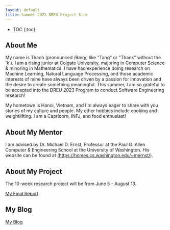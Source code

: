 ```yaml
---
layout: default
title: Summer 2023 DREU Project Site
---
```


* TOC
{:toc}

## About Me

My name is Thanh (pronounced /θæŋ/, like "Tang" or "Thank" without the 'k'). I am a rising junior at Colgate University, majoring in Computer Science & minoring in Mathematics. I have had experience doing research on Machine Learning, Natural Language Processing, and those academic interests of mine have always been driven by a passion for innovation and the desire to create something meaningful. This summer, I am so grateful to be accepted into the DREU 2023 Program to conduct Software Engineering research!

My hometown is Hanoi, Vietnam, and I'm always eager to share with you stories of my culture and people. My other hobbies include cooking and weightlifting. I am a Capricorn, INFJ, and food enthusiast!

## About My Mentor

I am advised by Dr. Michael D. Ernst, Professor at the Paul G. Allen Computer & Engineering School at the University of Washington. His website can be found at (https://homes.cs.washington.edu/~mernst/).

## About My Project

The 10-week research project will be from June 5 - August 13.

[My Final Report](files/finalreport.pdf)

## My Blog

[My Blog](blog.html)
